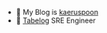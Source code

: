 - 🔭 My Blog is [kaeruspoon](https://www.kaeruspoon.net/)
- 🥢 [Tabelog](https://tabelog.com/) SRE Engineer
